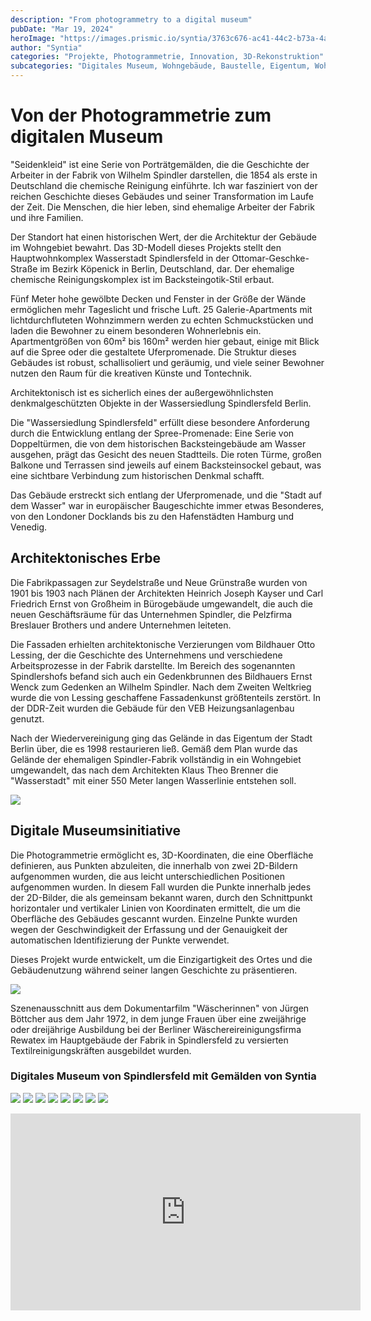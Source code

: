 ```yaml
---
description: "From photogrammetry to a digital museum"
pubDate: "Mar 19, 2024"
heroImage: "https://images.prismic.io/syntia/3763c676-ac41-44c2-b73a-4a1e78b4e71d_707387.jpg?auto=compress,format"
author: "Syntia"
categories: "Projekte, Photogrammetrie, Innovation, 3D-Rekonstruktion"
subcategories: "Digitales Museum, Wohngebäude, Baustelle, Eigentum, Wohnen"
---
```


# Von der Photogrammetrie zum digitalen Museum

"Seidenkleid" ist eine Serie von Porträtgemälden, die die Geschichte der
Arbeiter in der Fabrik von Wilhelm Spindler darstellen, die 1854 als erste in
Deutschland die chemische Reinigung einführte. Ich war fasziniert von der
reichen Geschichte dieses Gebäudes und seiner Transformation im Laufe der Zeit.
Die Menschen, die hier leben, sind ehemalige Arbeiter der Fabrik und ihre
Familien.

Der Standort hat einen historischen Wert, der die Architektur der Gebäude im
Wohngebiet bewahrt. Das 3D-Modell dieses Projekts stellt den Hauptwohnkomplex
Wasserstadt Spindlersfeld in der Ottomar-Geschke-Straße im Bezirk Köpenick in
Berlin, Deutschland, dar. Der ehemalige chemische Reinigungskomplex ist im
Backsteingotik-Stil erbaut.

Fünf Meter hohe gewölbte Decken und Fenster in der Größe der Wände ermöglichen
mehr Tageslicht und frische Luft. 25 Galerie-Apartments mit lichtdurchfluteten
Wohnzimmern werden zu echten Schmuckstücken und laden die Bewohner zu einem
besonderen Wohnerlebnis ein. Apartmentgrößen von 60m² bis 160m² werden hier
gebaut, einige mit Blick auf die Spree oder die gestaltete Uferpromenade. Die
Struktur dieses Gebäudes ist robust, schallisoliert und geräumig, und viele
seiner Bewohner nutzen den Raum für die kreativen Künste und Tontechnik.

Architektonisch ist es sicherlich eines der außergewöhnlichsten
denkmalgeschützten Objekte in der Wassersiedlung Spindlersfeld Berlin.

Die "Wassersiedlung Spindlersfeld" erfüllt diese besondere Anforderung durch die
Entwicklung entlang der Spree-Promenade: Eine Serie von Doppeltürmen, die von
dem historischen Backsteingebäude am Wasser ausgehen, prägt das Gesicht des
neuen Stadtteils. Die roten Türme, großen Balkone und Terrassen sind jeweils auf
einem Backsteinsockel gebaut, was eine sichtbare Verbindung zum historischen
Denkmal schafft.

Das Gebäude erstreckt sich entlang der Uferpromenade, und die "Stadt auf dem
Wasser" war in europäischer Baugeschichte immer etwas Besonderes, von den
Londoner Docklands bis zu den Hafenstädten Hamburg und Venedig.

## Architektonisches Erbe

Die Fabrikpassagen zur Seydelstraße und Neue Grünstraße wurden von 1901 bis 1903
nach Plänen der Architekten Heinrich Joseph Kayser und Carl Friedrich Ernst von
Großheim in Bürogebäude umgewandelt, die auch die neuen Geschäftsräume für das
Unternehmen Spindler, die Pelzfirma Breslauer Brothers und andere Unternehmen
leiteten.

Die Fassaden erhielten architektonische Verzierungen vom Bildhauer Otto Lessing,
der die Geschichte des Unternehmens und verschiedene Arbeitsprozesse in der
Fabrik darstellte. Im Bereich des sogenannten Spindlershofs befand sich auch ein
Gedenkbrunnen des Bildhauers Ernst Wenck zum Gedenken an Wilhelm Spindler. Nach
dem Zweiten Weltkrieg wurde die von Lessing geschaffene Fassadenkunst
größtenteils zerstört. In der DDR-Zeit wurden die Gebäude für den VEB
Heizungsanlagenbau genutzt.

Nach der Wiedervereinigung ging das Gelände in das Eigentum der Stadt Berlin
über, die es 1998 restaurieren ließ. Gemäß dem Plan wurde das Gelände der
ehemaligen Spindler-Fabrik vollständig in ein Wohngebiet umgewandelt, das nach
dem Architekten Klaus Theo Brenner die "Wasserstadt" mit einer 550 Meter langen
Wasserlinie entstehen soll.

![](![](https://images.prismic.io/syntia/d131c92c-896f-4e1d-b70a-3b7b37c0fbb5_707396.jpg?auto=compress,format)
)

## Digitale Museumsinitiative

Die Photogrammetrie ermöglicht es, 3D-Koordinaten, die eine Oberfläche
definieren, aus Punkten abzuleiten, die innerhalb von zwei 2D-Bildern
aufgenommen wurden, die aus leicht unterschiedlichen Positionen aufgenommen
wurden. In diesem Fall wurden die Punkte innerhalb jedes der 2D-Bilder, die als
gemeinsam bekannt waren, durch den Schnittpunkt horizontaler und vertikaler
Linien von Koordinaten ermittelt, die um die Oberfläche des Gebäudes gescannt
wurden. Einzelne Punkte wurden wegen der Geschwindigkeit der Erfassung und der
Genauigkeit der automatischen Identifizierung der Punkte verwendet.

Dieses Projekt wurde entwickelt, um die Einzigartigkeit des Ortes und die
Gebäudenutzung während seiner langen Geschichte zu präsentieren.

![](https://images.prismic.io/syntia/17b3faa3-0f75-4cdb-a012-3bf70e3376e3_2024031913939.png?auto=compress,format)

Szenenausschnitt aus dem Dokumentarfilm "Wäscherinnen" von Jürgen Böttcher aus dem Jahr 1972, in dem junge Frauen über eine zweijährige oder dreijährige Ausbildung bei der Berliner Wäschereireinigungsfirma Rewatex im Hauptgebäude der Fabrik in Spindlersfeld zu versierten Textilreinigungskräften ausgebildet wurden.

### Digitales Museum von Spindlersfeld mit Gemälden von Syntia

![](https://images.prismic.io/syntia/3763c676-ac41-44c2-b73a-4a1e78b4e71d_707387.jpg?auto=compress,format)
![](https://images.prismic.io/syntia/2efe43b7-373e-42b1-acbf-7f879334234f_707400.jpg?auto=compress,format)
![](https://images.prismic.io/syntia/fbf64ef1-e0b5-4627-a854-4f3c0d0b1c1d_707380.jpg?auto=compress,format)
![](https://images.prismic.io/syntia/bdb9ce60-448b-45c7-ae11-86b99d291563_707381.jpg?auto=compress,format)
![](https://images.prismic.io/syntia/9a9df815-29ac-41e8-91d0-ea35202b2a29_707383.jpg?auto=compress,format)
![](https://images.prismic.io/syntia/8ab41c4f-d221-4b22-94a8-be34e3a1d621_707378.jpg?auto=compress,format)
![](https://images.prismic.io/syntia/e492f0e5-ef35-481a-8137-5e20d3dd4f46_707390.jpg?auto=compress,format)
![](https://images.prismic.io/syntia/d7985a4c-494a-4542-b913-3a0e2de1ec9c_707377.jpg?auto=compress,format)

<iframe width="560" height="315" src="https://www.youtube.com/embed/25ct0Bk35r8?si=3rKStT4GCtSAmY-x" title="YouTube video player" frameborder="0" allow="accelerometer; autoplay; clipboard-write; encrypted-media; gyroscope; picture-in-picture; web-share" allowfullscreen></iframe>